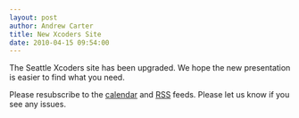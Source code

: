 ```yaml
--- 
layout: post
author: Andrew Carter
title: New Xcoders Site
date: 2010-04-15 09:54:00
---
```


The Seattle Xcoders site has been upgraded. We hope the new presentation is easier to find what you need.

Please resubscribe to the [calendar](webcal://www.google.com/calendar/ical/seattlexcoders.org_l9s7riflr8m9j5hbo8quf5iggc%40group.calendar.google.com/public/basic.ics) and [RSS](/atom.xml) feeds. Please let us know if you see any issues.
